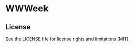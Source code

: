 # WWWeek


## License

See the [LICENSE](LICENSE.md) file for license rights and limitations (MIT).

